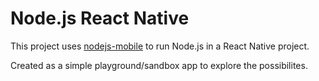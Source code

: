 # Node.js React Native

This project uses [nodejs-mobile](https://github.com/janeasystems/nodejs-mobile)
to run Node.js in a React Native project.

Created as a simple playground/sandbox app to explore the possibilites.
